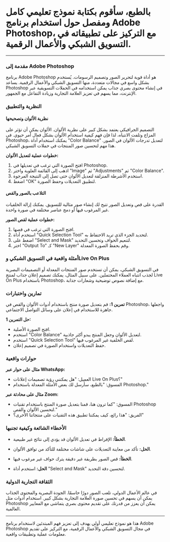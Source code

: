 # بالطبع، سأقوم بكتابة نموذج تعليمي كامل ومفصل حول استخدام برنامج Adobe Photoshop، مع التركيز على تطبيقاته في التسويق الشبكي والأعمال الرقمية.

---

### مقدمة إلى Adobe Photoshop

برنامج Adobe Photoshop هو أداة قوية لتحرير الصور وتصميم الرسومات. يُستخدم بشكل واسع في مجالات متعددة، منها التسويق الشبكي والأعمال الرقمية. يساعد Photoshop في إنشاء محتوى بصري جذاب يمكن استخدامه في الحملات التسويقية عبر الإنترنت، مما يسهم في تعزيز العلامة التجارية وزيادة التفاعل مع الجمهور.

### النظرية والتطبيق

#### نظرية الألوان وتصحيحها

التصميم الجرافيكي يعتمد بشكل كبير على نظرية الألوان. الألوان يمكن أن تؤثر على المزاج وتلفت الانتباه، لذا فإن فهم كيفية استخدام الألوان بشكل فعال أمر حيوي. في Photoshop، يمكنك استخدام أداة "Color Balance" لتعديل تدرجات الألوان في الصور. هذا مهم لتحسين صور المنتجات في حملات التسويق الشبكي.

**خطوات عملية لتعديل الألوان:**
1. افتح الصورة التي ترغب في تعديلها في Photoshop.
2. اذهب إلى القائمة العلوية واختر "Image" ثم "Adjustments" ثم "Color Balance".
3. استخدم الأشرطة المنزلقة لتعديل الألوان حتى تصل إلى النتيجة المرجوة.
4. اضغط "OK" لتطبيق التعديلات وحفظ الصورة.

#### التلاعب بالصور والقص

القدرة على قص وتعديل الصور تتيح لك إنشاء صور مثالية للتسويق. يمكنك إزالة الخلفيات غير المرغوب فيها أو دمج عناصر مختلفة في صورة واحدة.

**خطوات عملية لقص الصور:**
1. افتح الصورة التي ترغب في قصها.
2. استخدم أداة "Quick Selection Tool" لتحديد الجزء الذي تريد الاحتفاظ به.
3. اضغط على "Select and Mask" لتنعيم الحواف وتحسين التحديد.
4. اختر "Output To" كـ "New Layer" وقم بحفظ الصورة المعدلة.

### أمثلة واقعية في التسويق الشبكي وLive On Plus

في التسويق الشبكي، يمكن أن تستخدم صور المنتجات المعدلة أو التصميمات البصرية لجذب انتباه العملاء المحتملين. على سبيل المثال، يمكنك تصميم إعلان جذاب لمنتج Live On Plus باستخدام Photoshop، مع إضافة نصوص توضيحية وشعارات جذابة.

### تمارين واختبارات

**تمرين 1:** قم بتعديل صورة منتج باستخدام أدوات الألوان والقص في Photoshop، واجعلها جاهزة للاستخدام في إعلان على وسائل التواصل الاجتماعي.

**حل التمرين 1:** 
- افتح الصورة الأصلية.
- استخدم "Color Balance" لتعديل الألوان وجعل المنتج يبدو أكثر جاذبية.
- استخدم "Quick Selection Tool" لقص الخلفية غير المرغوب فيها.
- حفظ التعديلات واستخدام الصورة في تصميم إعلان.

### حوارات واقعية

**مثال على حوار عبر WhatsApp:**

- العميل: "هل يمكنني رؤية تصميمات إعلانات Live On Plus؟"
- المسوق: "بالطبع، سأرسل لك بعض الأمثلة المعدلة باستخدام Photoshop."

**مثال على محادثة عبر Zoom:**

- المسوق: "كما ترون هنا، قمنا بتعديل صورة المنتج باستخدام تقنيات Photoshop لتحسين الألوان والقص."
- الفريق: "هذا رائع، كيف يمكننا تطبيق هذه التقنيات على منتجاتنا الأخرى؟"

### الأخطاء الشائعة وكيفية تجنبها

- **الخطأ:** الإفراط في تعديل الألوان قد يؤدي إلى نتائج غير طبيعية.
- **الحل:** تأكد من معاينة التعديلات على شاشات مختلفة للتأكد من توافق الألوان.

- **الخطأ:** قص الصور بطريقة غير دقيقة يترك حواف غير مرغوب فيها.
- **الحل:** استخدم أداة "Select and Mask" لتحسين دقة التحديد.

### الثقافة التجارية الدولية

في عالم الأعمال الدولي، تلعب الصور دورًا حاسمًا. الجودة البصرية والمحتوى الجذاب يمكن أن يسهم في تحسين صورة العلامة التجارية بشكل كبير. استخدام أدوات مثل Photoshop يمكن أن يعزز من قدرتك على تقديم محتوى بصري يتماشى مع المعايير العالمية.

---

هذا هو نموذج تعليمي أولي يهدف إلى تعزيز فهم المبتدئين لاستخدام برنامج Adobe Photoshop في مجال التسويق الشبكي والأعمال الرقمية، مع التركيز على تقديم معلومات عملية وتطبيقات واقعية.